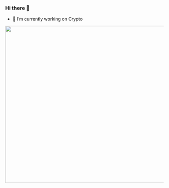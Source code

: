 ### Hi there 👋

- 🔭 I’m currently working on Crypto

<div align="center">
  <img src="https://media.giphy.com/media/3oKIPEqDGUULpEU0aQ/giphy.gif" width="800" height="500"/>
</div>
